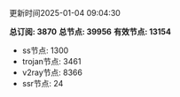 更新时间2025-01-04 09:04:30

**总订阅: 3870**
**总节点: 39956**
**有效节点: 13154**
- ss节点: 1300
- trojan节点: 3461
- v2ray节点: 8366
- ssr节点: 24
